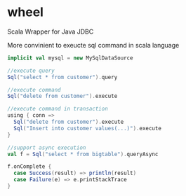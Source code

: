 wheel
=====

Scala Wrapper for Java JDBC

More convinient to exeucte sql command in scala language


```scala
implicit val mysql = new MySqlDataSource

//execute query
Sql("select * from customer").query

//execute command
Sql("delete from customer").execute

//execute command in transaction
using { conn => 
  Sql("delete from customer").execute
  Sql("Insert into customer values(...)").execute
}

//support async execution
val f = Sql("select * from bigtable").queryAsync

f.onComplete {
  case Success(result) => println(result)
  case Failure(e) => e.printStackTrace
}
```
